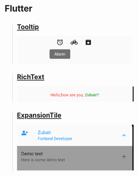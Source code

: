 # Flutter 
<!-- Tooltip -->
> ## [Tooltip](/tooltip/README.md)
> ![](/tooltip/img/tooltip1.png)
<!-- RichText -->
> ## [RichText](/richText/README.md)
> ![](/richText/img/richtext.png)
<!-- RichText -->
> ## [ExpansionTile](/richText/README.md)
> ![](/expansiontile/img/expensiontile.png)

